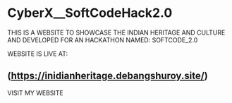# CyberX__SoftCodeHack2.0

THIS IS A WEBSITE TO SHOWCASE THE INDIAN HERITAGE AND CULTURE AND DEVELOPED FOR AN HACKATHON NAMED: SOFTCODE_2.0

WEBSITE IS LIVE AT: 

## (https://inidianheritage.debangshuroy.site/)

VISIT MY WEBSITE



